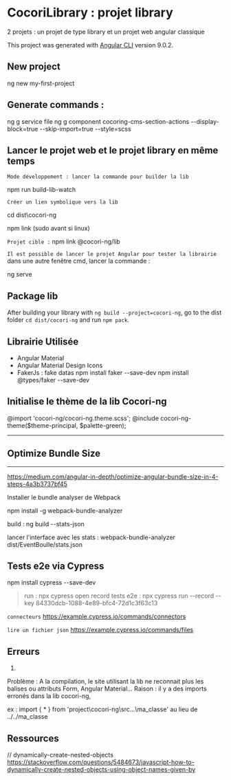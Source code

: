 # CocoriLibrary : projet library

2 projets : un projet de type library et un projet web angular classique 

This project was generated with [Angular CLI](https://github.com/angular/angular-cli) version 9.0.2.

## New project

ng new my-first-project

## Generate commands :
ng g service file
ng g component cocoring-cms-section-actions --display-block=true --skip-import=true --style=scss

## Lancer le projet web et le projet library en même temps

`Mode développement : lancer la commande pour builder la lib`

npm run build-lib-watch

`Créer un lien symbolique vers la lib`

cd dist\cocori-ng

npm link (sudo avant si linux)

`Projet cible :`
npm link @cocori-ng/lib


`Il est possible de lancer le projet Angular pour tester la librairie`
dans une autre fenêtre cmd, lancer la commande : 

ng serve

## Package lib

After building your library with `ng build --project=cocori-ng`, go to the dist folder `cd dist/cocori-ng` and run `npm pack`.

## Librairie Utilisée

- Angular Material
- Angular Material Design Icons
- FakerJs : fake datas 
    npm install faker --save-dev
    npm install @types/faker --save-dev


## Initialise le thème de la lib Cocori-ng

@import 'cocori-ng/cocori-ng.theme.scss';
@include cocori-ng-theme($theme-principal, $palette-green);


**********************
## Optimize Bundle Size
**********************
https://medium.com/angular-in-depth/optimize-angular-bundle-size-in-4-steps-4a3b3737bf45


Installer le bundle analyser de Webpack

npm install -g webpack-bundle-analyzer

build : ng build --stats-json

lancer l'interface avec les stats : webpack-bundle-analyzer dist/EventBoulle/stats.json


## Tests e2e via Cypress

npm install cypress --save-dev

> run : npx cypress open
> record tests e2e : npx cypress run --record --key 84330dcb-1088-4e89-bfc4-72d1c3f63c13

`connecteurs`
https://example.cypress.io/commands/connectors

`lire un fichier json`
https://example.cypress.io/commands/files

## Erreurs

1.
Problème : A la compilation, le site utilisant la lib ne reconnait plus les balises ou attributs Form, Angular Material...
Raison : il y a des imports erronés dans la lib cocori-ng,

ex : import { * } from 'project\cocori-ng\src...\ma_classe' au lieu de ../../ma_classe


## Ressources

// dynamically-create-nested-objects
https://stackoverflow.com/questions/5484673/javascript-how-to-dynamically-create-nested-objects-using-object-names-given-by


